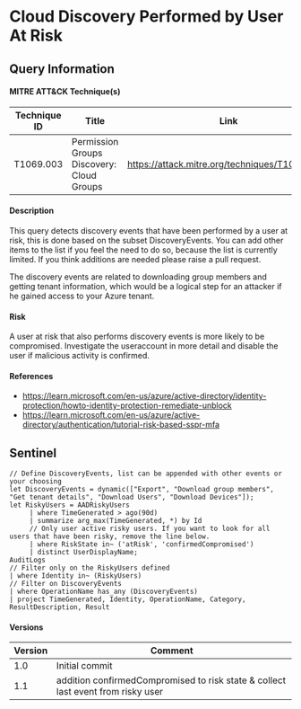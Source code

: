 # Cloud Discovery Performed by User At Risk

## Query Information

#### MITRE ATT&CK Technique(s)

| Technique ID | Title    | Link    |
| ---  | --- | --- |
| T1069.003 | Permission Groups Discovery: Cloud Groups | https://attack.mitre.org/techniques/T1069/003/ |

#### Description
This query detects discovery events that have been performed by a user at risk, this is done based on the subset DiscoveryEvents. You can add other items to the list if you feel the need to do so, because the list is currently limited. If you think additions are needed please raise a pull request. 

The discovery events are related to downloading group members and getting tenant information, which would be a logical step for an attacker if he gained access to your Azure tenant. 

#### Risk
A user at risk that also performs discovery events is more likely to be compromised. Investigate the useraccount in more detail and disable the user if malicious activity is confirmed. 

#### References
- https://learn.microsoft.com/en-us/azure/active-directory/identity-protection/howto-identity-protection-remediate-unblock
- https://learn.microsoft.com/en-us/azure/active-directory/authentication/tutorial-risk-based-sspr-mfa

## Sentinel
```KQL
// Define DiscoveryEvents, list can be appended with other events or your choosing
let DiscoveryEvents = dynamic(["Export", "Download group members", "Get tenant details", "Download Users", "Download Devices"]);
let RiskyUsers = AADRiskyUsers
     | where TimeGenerated > ago(90d)
     | summarize arg_max(TimeGenerated, *) by Id
     // Only user active risky users. If you want to look for all users that have been risky, remove the line below.
     | where RiskState in~ ('atRisk', 'confirmedCompromised')
     | distinct UserDisplayName;
AuditLogs
// Filter only on the RiskyUsers defined
| where Identity in~ (RiskyUsers)
// Filter on DiscoveryEvents
| where OperationName has_any (DiscoveryEvents)
| project TimeGenerated, Identity, OperationName, Category, ResultDescription, Result
```
#### Versions
| Version | Comment |
| ---  | --- |
| 1.0 | Initial commit |
| 1.1 | addition confirmedCompromised to risk state & collect last event from risky user |
